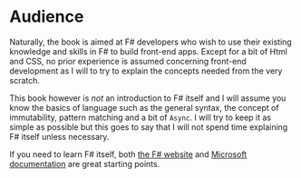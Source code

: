 # Audience

Naturally, the book is aimed at F# developers who wish to use their existing knowledge and skills in F# to build front-end apps. Except for a bit of Html and CSS, no prior experience is assumed concerning front-end development as I will to try to explain the concepts needed from the very scratch.

This book however is *not* an introduction to F# itself and I will assume you know the basics of language such as the general syntax, the concept of immutability, pattern matching and a bit of `Async`. I will try to keep it as simple as possible but this goes to say that I will not spend time explaining F# itself unless necessary.

If you need to learn F# itself, both [the F# website][learn] and [Microsoft documentation][msdocs] are great starting points.

[learn]:https://fsharp.org/learn.html
[msdocs]:https://docs.microsoft.com/en-us/dotnet/fsharp/